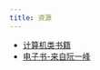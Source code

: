 ```yaml
---
title: 资源
---
```


- [计算机类书籍](/0-article/resource/计算机类书籍.md)
- [电子书-来自阮一峰](/0-article/resource/免费电子书from阮.md)


